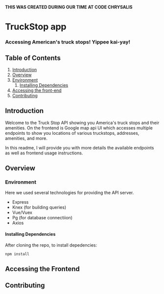 ****THIS WAS CREATED DURING OUR TIME AT CODE CHRYSALIS****

# TruckStop app
### Accessing American's truck stops! Yippee kai-yay!



## Table of Contents

1.  [Introduction](#introduction)
1.  [Overview](#overview)
1.  [Environment](#environment)
    1.  [Installing Dependencies](#installing-dependencies)
1. [Accessing the front-end](#accessing-the-front-end)
1.  [Contributing](#contributing)


## Introduction

Welcome to the Truck Stop API showing you America's truck stops and their amenities. On the frontend is Google map api UI 
which accesses multiple endpoints to show you locations of various truckstops, addresses, amenities, and more. 

In this readme, I will provide you with more details the available endpoints as well as frontend usage instructions. 

## Overview

### Environment

Here we used several technologies for providing the API server. 

* Express
* Knex (for building queries)
* Vue/Vuex
* Pg (for database connectiion)
* Axios

#### Installing Dependencies

After cloning the repo, to install depedencies:

```shell
npm install
```

## Accessing the Frontend




## Contributing
